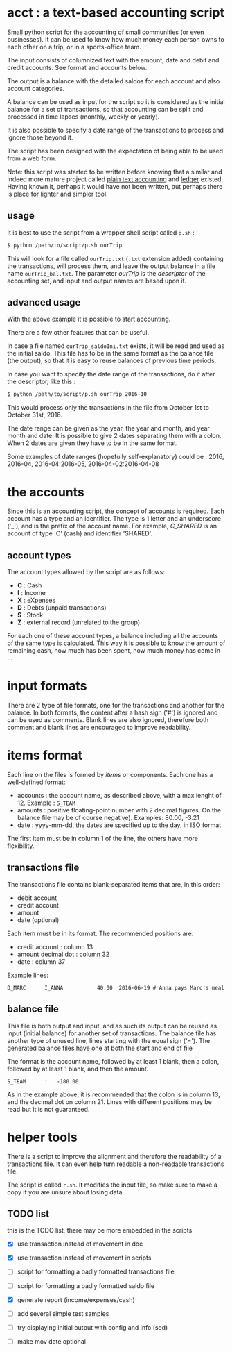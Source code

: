 # acct : a text-based accounting script

Small python script for the accounting of small communities (or
even businesses). It can be used to know how much money each person
owns to each other on a trip, or in a sports-office team.

The input consists of columnized text with the amount, date and 
debit and credit accounts. See format and accounts below.

The output is a balance with the detailed saldos for each account and
also account categories.

A balance can be used as input for the script so it is considered
as the initial balance for a set of transactions, so that accounting
can be split and processed in time lapses (monthly, weekly or yearly).

It is also possible to specify a date range of the transactions to
process and ignore those beyond it.

The script has been designed with the expectation of being able
to be used from a web form.

Note: this script was started to be written before knowing
that a similar and indeed more mature project called
[plain text accounting](http://plaintextaccounting.org/)
and [ledger](http://ledger-cli.org/) existed. Having
known it, perhaps it would have not been written, but
perhaps there is place for lighter and simpler tool.

## usage

It is best to use the script from a wrapper shell script called `p.sh` :

```bash
$ python /path/to/script/p.sh ourTrip
```

This will look for a file called `ourTrip.txt` (`.txt` extension
added) containing the transactions, will process them, and leave the
output balance in a file name `ourTrip_bal.txt`. The parameter
*ourTrip* is the _descriptor_ of the accounting set, and input
and output names are based upon it.


## advanced usage

With the above example it is possible to start accounting. 

There are a few other features that can be useful.

In case a file named `ourTrip_saldoIni.txt` exists, it will be
read and used as the initial saldo. This file has to be in
the same format as the balance file (the output), so that it
is easy to reuse balances of previous time periods.

In case you want to specify the date range of the transactions, do 
it after the descriptor, like this :

```bash
$ python /path/to/script/p.sh ourTrip 2016-10
```

This would process only the transactions in the file from October
1st to October 31st, 2016.

The date range can be given as the year, the year and month, and year
month and date. It is possible to give 2 dates separating them
with a colon. When 2 dates are given they have to be in the same format.

Some examples of date ranges (hopefully self-explanatory) could
be : 2016, 2016-04, 2016-04:2016-05, 2016-04-02:2016-04-08


# the accounts

Since this is an accounting script, the concept of accounts is
required. Each account has a type and an identifier. The type is
1 letter and an underscore ('\_'), and is the prefix of the
account name. For example, *C_SHARED* is an account of type 
'C' (cash) and identifier 'SHARED'.

## account types

The account types allowed by the script are as follows:

- **C** : Cash
- **I** : Income
- **X** : eXpenses
- **D** : Debts (unpaid transactions)
- **S** : Stock
- **Z** : external record (unrelated to the group)

For each one of these account types, a balance including all
the accounts of the same type is calculated. This way it is
possible to know the amount of remaining cash, how much has
been spent, how much money has come in ...


# input formats

There are 2 type of file formats, one for the transactions and
another for the balance. In both formats, the content after
a hash sign ('\#') is ignored and can be used as comments.
Blank lines are also ignored, therefore both comment and
blank lines are encouraged to improve readability.

# items format

Each line on the files is formed by *items* or
components. Each one has a well-defined format:

* accounts : the account name, as described above, with
a max lenght of 12. Example : `S_TEAM`
* amounts : positive floating-point number with 2 decimal
figures. On the balance file may be of course negative).
Examples: 80.00, -3.21
* date : yyyy-mm-dd, the dates are specified up to the
day, in ISO format

The first item must be in column 1 of the line, the others
have more flexibility.


## transactions file

The transactions file contains blank-separated items
that are, in this order:

* debit account
* credit account
* amount
* date (optional)

Each item must be in its format. The recommended positions
are:

* credit account : column 13
* amount decimal dot : column 32
* date : column 37

Example lines:

```
D_MARC      I_ANNA           40.00  2016-06-19 # Anna pays Marc's meal
```



## balance file

This file is both output and input, and as such its output can
be reused as input (initial balance) for another set of
transactions. The balance file has another type of unused line,
lines starting with the equal sign ('\='). The generated
balance files have one at both the start and end of file

The format is the account name, followed by at least 1 blank,
then a colon, followed by at least 1 blank, and then the amount.

```
S_TEAM      :   -180.00
```

As in the example above, it is recommended that the colon
is in column 13, and the decimal dot on column 21. Lines
with different positions may be read but it is not
guaranteed.


# helper tools

There is a script to improve the alignment and therefore
the readability of a transactions file. It can even help turn 
readable a non-readable transactions file.

The script is called `r.sh`. It modifies the input file, so
make sure to make a copy if you are unsure about losing data.



## TODO list

this is the TODO list, there may be more embedded in the scripts

- [X] use transaction instead of movement in doc
- [X] use transaction instead of movement in scripts
- [ ] script for formatting a badly formatted transactions file
- [ ] script for formatting a badly formatted saldo file
- [X] generate report (income/expenses/cash)
- [ ] add several simple test samples
- [ ] try displaying initial output with config and info (sed)
- [ ] make mov date optional

